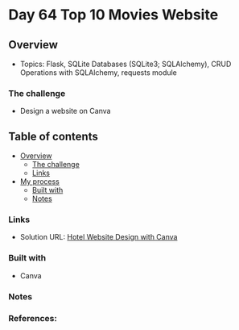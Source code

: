 # Day 64 Top 10 Movies Website

## Overview

- Topics: Flask, SQLite Databases (SQLite3; SQLAlchemy), CRUD Operations with SQLAlchemy, requests module

### The challenge

- Design a website on Canva

## Table of contents

- [Overview](#overview)
  - [The challenge](#the-challenge)
  - [Links](#links)
- [My process](#my-process)
  - [Built with](#built-with)
  - [Notes](#notes)

### Links

- Solution URL: [Hotel Website Design with Canva](https://github.com/Mikerniker/100_Days_of_Python/tree/main/Day65)

### Built with

- Canva

### Notes



### References: